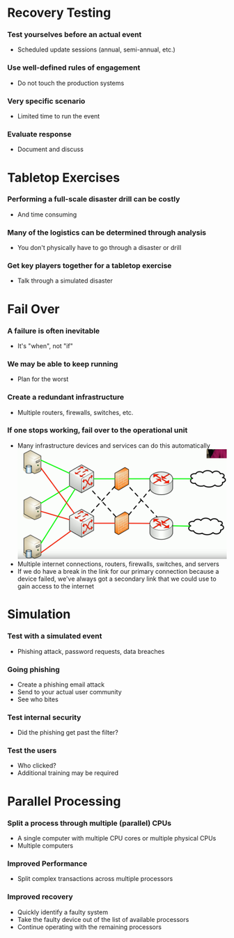 # Recovery Testing
### Test yourselves before an actual event
- Scheduled update sessions (annual, semi-annual, etc.)
### Use well-defined rules of engagement
- Do not touch the production systems
### Very specific scenario
- Limited time to run the event
### Evaluate response
- Document and discuss
# Tabletop Exercises
### Performing a full-scale disaster drill can be costly
- And time consuming
### Many of the logistics can be determined through analysis
- You don't physically have to go through a disaster or drill
### Get key players together for a tabletop exercise
- Talk through a simulated disaster
# Fail Over
### A failure is often inevitable
- It's "when", not "if"
### We may be able to keep running
- Plan for the worst
### Create a redundant infrastructure
- Multiple routers, firewalls, switches, etc.
### If one stops working, fail over to the operational unit
- Many infrastructure devices and services can do this automatically
![](attachments/674cb9ad0b0de66d28573a3c9b893bc1.png)
- Multiple internet connections, routers, firewalls, switches, and servers
- If we do have a break in the link for our primary connection because a device failed, we've always got a secondary link that we could use to gain access to the internet
# Simulation
### Test with a simulated event
- Phishing attack, password requests, data breaches
### Going phishing
- Create a phishing email attack
- Send to your actual user community
- See who bites
### Test internal security
- Did the phishing get past the filter?
### Test the users
- Who clicked?
- Additional training may be required
# Parallel Processing
### Split a process through multiple (parallel) CPUs
- A single computer with multiple CPU cores or multiple physical CPUs
- Multiple computers
### Improved Performance
- Split complex transactions across multiple processors
### Improved recovery
- Quickly identify a faulty system
- Take the faulty device out of the list of available processors
- Continue operating with the remaining processors